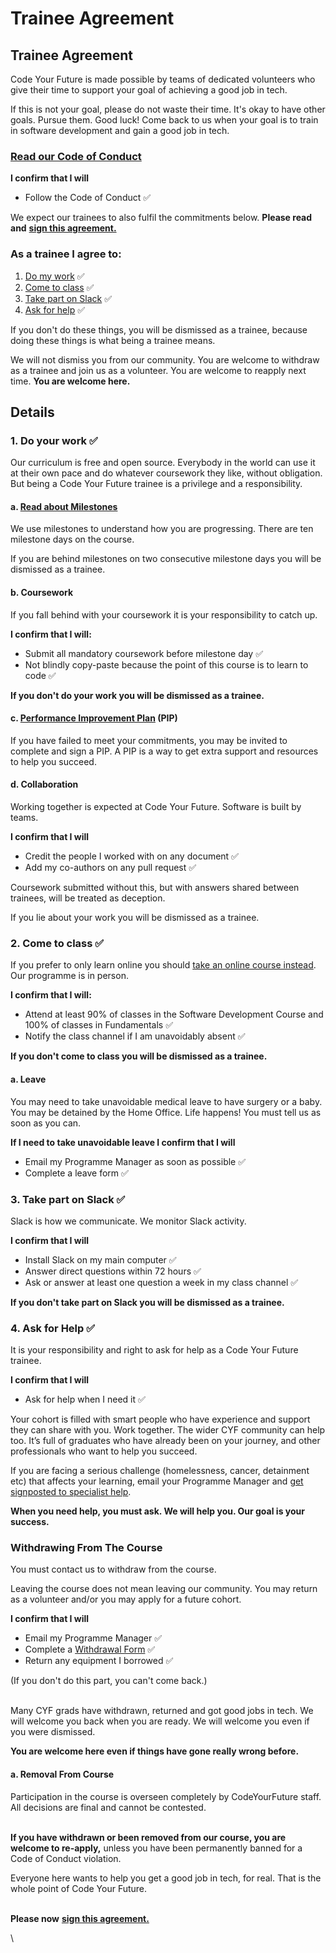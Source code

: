 # Trainee Agreement

## Trainee Agreement

Code Your Future is made possible by teams of dedicated volunteers who give their time to support your goal of achieving a good job in tech.&#x20;

If this is not your goal, please do not waste their time. It's okay to have other goals. Pursue them. Good luck! Come back to us when your goal is to train in software development and gain a good job in tech.

### [Read our Code of Conduct](https://codeyourfuture.io/about/code-of-conduct/)

**I confirm that I will**&#x20;

* Follow the Code of Conduct ✅

We expect our trainees to also fulfil the commitments below. **Please read and** [**sign this agreement.**](https://codeyourfuture.eversign.com/embedded/a4062d0361324f7f97cba1105f164b24)

### As a trainee I agree to:

1. [Do my work](./#1.-do-your-work)  ✅
2. [Come to class](./#2.-come-to-class) ✅
3. [Take part on Slack](./#3.-take-part-on-slack) ✅
4. [Ask for help](./#4.-ask-for-help) ✅

If you don't do these things, you will be dismissed as a trainee, because doing these things is what being a trainee means.

We will not dismiss you from our community. You are welcome to withdraw as a trainee and join us as a volunteer. You are welcome to reapply next time. **You are welcome here.**

## Details

### 1. Do your work ✅

Our curriculum is free and open source. Everybody in the world can use it at their own pace and do whatever coursework they like, without obligation. But being a Code Your Future trainee is a privilege and a responsibility.

#### a. [Read about Milestones ](https://docs.codeyourfuture.io/leaders/running-the-course/assessment/milestones)&#x20;

We use milestones to understand how you are progressing. There are ten milestone days on the course.

If you are behind milestones on two consecutive milestone days you will be dismissed as a trainee.

#### b. Coursework

If you fall behind with your coursework it is your responsibility to catch up.&#x20;

**I confirm that I will:**

* Submit all mandatory coursework before milestone day ✅
* Not blindly copy-paste because the point of this course is to learn to code ✅

**If you don't do your work you will be dismissed as a trainee.**&#x20;

#### c. [Performance Improvement Plan](https://docs.google.com/document/d/1-xnyqKUJrqrlt\_kBYC4d3aTq4cXxfqxA7cXuelkfe0c/edit?usp=sharing) (PIP)

If you have failed to meet your commitments, you may be invited to complete and sign a PIP. A PIP is a way to get extra support and resources to help you succeed.

#### d. Collaboration&#x20;

Working together is expected at Code Your Future. Software is built by teams.

**I confirm that I will**

* Credit the people I worked with on any document ✅
* Add my co-authors on any pull request ✅

Coursework submitted without this, but with answers shared between trainees, will be treated as deception.&#x20;

If you lie about your work you will be dismissed as a trainee.

### 2. Come to class ✅

If you prefer to only learn online you should [take an online course instead](https://docs.google.com/document/d/10eslKs671f5NjVFb67-YS-BfARioHc8m8w0\_tS\_DG-o/edit?usp=sharing). Our programme is in person.

**I confirm that I will:**

* Attend at least 90% of classes in the Software Development Course and 100% of classes in Fundamentals ✅
* Notify the class channel if I am unavoidably absent ✅

**If you don't come to class you will be dismissed as a trainee.**&#x20;

#### a. Leave

You may need to take unavoidable medical leave to have surgery or a baby. You may be detained by the Home Office. Life happens! You must tell us as soon as you can.

**If I need to take unavoidable leave I confirm that I will**

* Email my Programme Manager as soon as possible  ✅
* Complete a leave form ✅

### 3. Take part on Slack ✅

Slack is how we communicate. We monitor Slack activity.

**I confirm that I will**

* Install Slack on my main computer ✅
* Answer direct questions within 72 hours ✅
* Ask or answer at least one question a week in my class channel ✅

**If you don't take part on Slack you will be dismissed as a trainee.**

### 4. Ask for Help ✅

It is your responsibility and right to ask for help as a Code Your Future trainee.&#x20;

**I confirm that I will**

* Ask for help when I need it ✅

Your cohort is filled with smart people who have experience and support they can share with you. Work together. The wider CYF community can help too. It’s full of graduates who have already been on your journey, and other professionals who want to help you succeed.

If you are facing a serious challenge (homelessness, cancer, detainment etc) that affects your learning, email your Programme Manager and [get signposted to specialist help](https://signposts.codeyourfuture.io/).&#x20;

**When you need help, you must ask. We will help you. Our goal is your success.**

### Withdrawing From The Course

You must contact us to withdraw from the course.&#x20;

Leaving the course does not mean leaving our community. You may return as a volunteer and/or you may apply for a future cohort.&#x20;

**I confirm that I will**

* Email my Programme Manager ✅
* Complete a [Withdrawal Form](https://docs.google.com/forms/d/e/1FAIpQLScfOb2GXy34IGumx6LbEodFyeJXNGB9IR-tSG0ESM4uBjXGAw/viewform) ✅
* Return any equipment I borrowed ✅

(If you don't do this part, you can't come back.)

\
Many CYF grads have withdrawn, returned and got good jobs in tech. We will welcome you back when you are ready. We will welcome you even if you were dismissed.

**You are welcome here even if things have gone really wrong before.**&#x20;

#### ​a. Removal From Course

Participation in the course is overseen completely by CodeYourFuture staff. All decisions are final and cannot be contested.

\
**If you have withdrawn or been removed from our course, you are welcome to re-apply,** unless you have been permanently banned for a Code of Conduct violation.

Everyone here wants to help you get a good job in tech, for real. That is the whole point of Code Your Future.

\
**Please now** [**sign this agreement.**](https://codeyourfuture.eversign.com/embedded/a4062d0361324f7f97cba1105f164b24)

\
